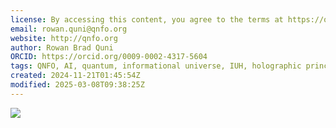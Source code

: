 ```yaml
---
license: By accessing this content, you agree to the terms at https://qnfo.org/LICENSE
email: rowan.quni@qnfo.org
website: http://qnfo.org
author: Rowan Brad Quni
ORCID: https://orcid.org/0009-0002-4317-5604
tags: QNFO, AI, quantum, informational universe, IUH, holographic principle
created: 2024-11-21T01:45:54Z
modified: 2025-03-08T09:38:25Z
---
```


![](notes/0.4/attachments/Screenshot_20241120_174429_Messages.jpg)
